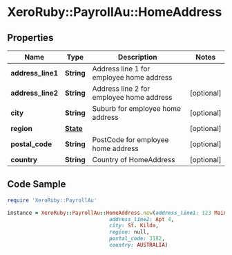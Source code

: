# XeroRuby::PayrollAu::HomeAddress

## Properties

Name | Type | Description | Notes
------------ | ------------- | ------------- | -------------
**address_line1** | **String** | Address line 1 for employee home address | 
**address_line2** | **String** | Address line 2 for employee home address | [optional] 
**city** | **String** | Suburb for employee home address | [optional] 
**region** | [**State**](State.md) |  | [optional] 
**postal_code** | **String** | PostCode for employee home address | [optional] 
**country** | **String** | Country of HomeAddress | [optional] 

## Code Sample

```ruby
require 'XeroRuby::PayrollAu'

instance = XeroRuby::PayrollAu::HomeAddress.new(address_line1: 123 Main St,
                                 address_line2: Apt 4,
                                 city: St. Kilda,
                                 region: null,
                                 postal_code: 3182,
                                 country: AUSTRALIA)
```


